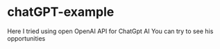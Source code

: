 # chatGPT-example

Here I tried using open OpenAI API for ChatGpt AI
You can try to see his opportunities
